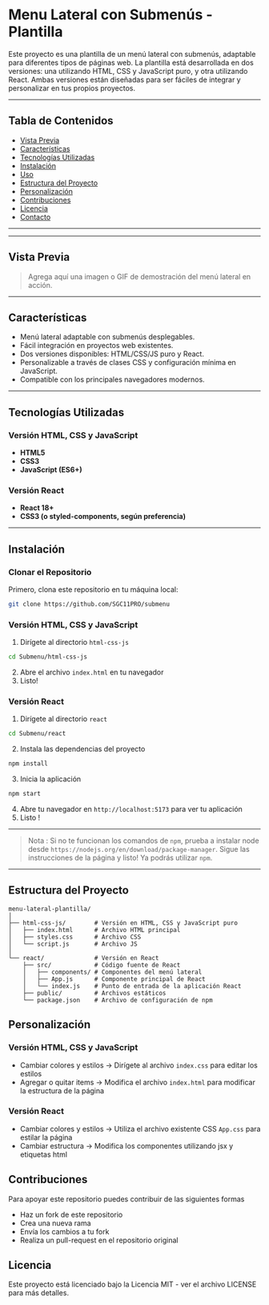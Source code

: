 # Menu Lateral con Submenús - Plantilla

Este proyecto es una plantilla de un menú lateral con submenús, adaptable para diferentes tipos de páginas web. 
La plantilla está desarrollada en dos versiones: una utilizando HTML, CSS y JavaScript puro, y otra utilizando React. 
Ambas versiones están diseñadas para ser fáciles de integrar y personalizar en tus propios proyectos.

---

## Tabla de Contenidos

- [Vista Previa](#vista-previa)
- [Características](#características)
- [Tecnologías Utilizadas](#tecnologías-utilizadas)
- [Instalación](#instalación)
- [Uso](#uso)
- [Estructura del Proyecto](#estructura-del-proyecto)
- [Personalización](#personalización)
- [Contribuciones](#contribuciones)
- [Licencia](#licencia)
- [Contacto](#contacto)

---
---

## Vista Previa

> Agrega aquí una imagen o GIF de demostración del menú lateral en acción.

---

## Características

- Menú lateral adaptable con submenús desplegables.
- Fácil integración en proyectos web existentes.
- Dos versiones disponibles: HTML/CSS/JS puro y React.
- Personalizable a través de clases CSS y configuración mínima en JavaScript.
- Compatible con los principales navegadores modernos.

---

## Tecnologías Utilizadas

### Versión HTML, CSS y JavaScript

- **HTML5**
- **CSS3**
- **JavaScript (ES6+)**

### Versión React

- **React 18+**
- **CSS3 (o styled-components, según preferencia)**

---

## Instalación

### Clonar el Repositorio

Primero, clona este repositorio en tu máquina local:

```bash
git clone https://github.com/SGC11PRO/submenu
```

### Versión HTML, CSS y JavaScript

1. Dirígete al directorio `html-css-js`
```bash
cd Submenu/html-css-js
```

2. Abre el archivo `index.html` en tu navegador
3. Listo!

### Versión React
1. Dirígete al directorio `react`
```bash
cd Submenu/react
```

2. Instala las dependencias del proyecto
```bash
npm install
```

3. Inicia la aplicación
```bash
npm start
```

4. Abre tu navegador en `http://localhost:5173` para ver tu aplicación
5. Listo !

---
> Nota : Si no te funcionan los comandos de `npm`, prueba a instalar node desde `https://nodejs.org/en/download/package-manager`.
> Sigue las instrucciones de la página y listo! Ya podrás utilizar `npm`.
---

## Estructura del Proyecto
```
menu-lateral-plantilla/
│
├── html-css-js/        # Versión en HTML, CSS y JavaScript puro
│   ├── index.html      # Archivo HTML principal
│   ├── styles.css      # Archivo CSS
│   └── script.js       # Archivo JS
│
└── react/              # Versión en React
    ├── src/            # Código fuente de React
    │   ├── components/ # Componentes del menú lateral
    │   ├── App.js      # Componente principal de React
    │   └── index.js    # Punto de entrada de la aplicación React
    ├── public/         # Archivos estáticos
    └── package.json    # Archivo de configuración de npm
```

## Personalización
### Versión HTML, CSS y JavaScript
- Cambiar colores y estilos -> Dirígete al archivo `index.css` para editar los estilos
- Agregar o quitar items -> Modifica el archivo `index.html` para modificar la estructura de la página

### Versión React
- Cambiar colores y estilos -> Utiliza el archivo existente CSS `App.css` para estilar la página
- Cambiar estructura -> Modifica los componentes utilizando jsx y etiquetas html

## Contribuciones
Para apoyar este repositorio puedes contribuir de las siguientes formas
- Haz un fork de este repositorio
- Crea una nueva rama
- Envía los cambios a tu fork
- Realiza un pull-request en el repositorio original

## Licencia
Este proyecto está licenciado bajo la Licencia MIT - ver el archivo LICENSE para más detalles.
